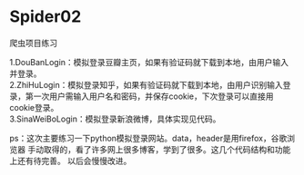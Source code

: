 ﻿# Spider02
爬虫项目练习

1.DouBanLogin：模拟登录豆瓣主页，如果有验证码就下载到本地，由用户输入并登录。<br/>
2.ZhiHuLogin：模拟登录知乎，如果有验证码就下载到本地，由用户识别输入登录，第一次用户需输入用户名和密码，并保存cookie，下次登录可以直接用cookie登录。<br/>
3.SinaWeiBoLogin：模拟登录新浪微博，具体实现见代码。<br/>

ps：这次主要练习一下python模拟登录网站。data，header是用firefox，谷歌浏览器
手动取得的，看了许多网上很多博客，学到了很多。这几个代码结构和功能上还有待完善。
以后会慢慢改进。



